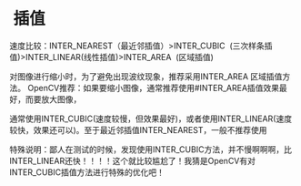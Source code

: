 #  插值 

速度比较：INTER_NEAREST（最近邻插值）>INTER_CUBIC  (三次样条插值)>INTER_LINEAR(线性插值)>INTER_AREA  (区域插值)

对图像进行缩小时，为了避免出现波纹现象，推荐采用INTER_AREA 区域插值方法。
OpenCV推荐：如果要缩小图像，通常推荐使用#INTER_AREA插值效果最好，而要放大图像，

通常使用INTER_CUBIC(速度较慢，但效果最好)，或者使用INTER_LINEAR(速度较快，效果还可以)。至于最近邻插值INTER_NEAREST，一般不推荐使用

特殊说明：鄙人在测试的时候，发现使用INTER_CUBIC方法，并不慢啊啊啊，比INTER_LINEAR还快！！！！这个就比较尴尬了！我猜是OpenCV有对INTER_CUBIC插值方法进行特殊的优化吧！
